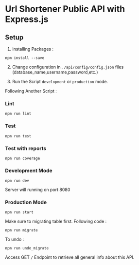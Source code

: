 # Url Shortener Public API with Express.js

## Setup
1. Installing Packages :
```
npm install --save
```
2. Change configuration in ```./api/config/config.json``` files (database_name,username,password,etc.)

3. Run the Script ``` development ``` or ``` production ``` mode.

Following Another Script :

### Lint

```
npm run lint
```

### Test

```
npm run test
```
### Test with reports
```
npm run coverage
```

### Development Mode

```
npm run dev
```
Server will running on port 8080

### Production Mode

```
npm run start
```
Make sure to migrating table first. Following code :
```
npm run migrate
```
To undo :
```
npm run undo_migrate
```

Access GET ``` / ```  Endpoint to retrieve all general info about this API.

